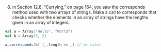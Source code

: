 8. In Section 12.8, “Currying,” on page 164, you saw the corresponds method used with two arrays of strings. Make a call to corresponds that checks whether the elements in an array of strings have the lengths given in an array of integers.

```scala
val a = Array("Hello", "World")
val b = Array(5, 2)

a.corresponds(b) (_.length == _) // => false
```
